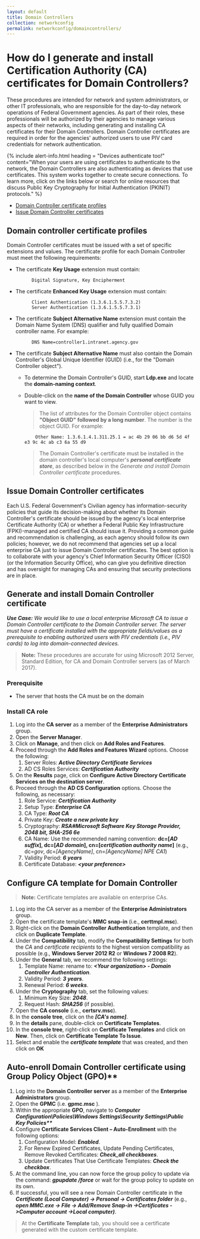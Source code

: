 ```yaml
---
layout: default
title: Domain Controllers
collection: networkconfig
permalink: networkconfig/domaincontrollers/
---
```

# How do I generate and install Certification Authority (CA) certificates for Domain Controllers?

These procedures are intended for network and system administrators, or other IT professionals, who are responsible for the day-to-day network operations of Federal Government agencies. As part of their roles, these professionals will be authorized by their agencies to manage various aspects of their networks, including generating and installing CA certificates for their Domain Controllers. Domain Controller certificates are required in order for the agencies' authorized users to use PIV card credentials for network authentication. 

{% include alert-info.html heading = "Devices authenticate too!" content="When your users are using certificates to authenticate to the network, the Domain Controllers are also authenticating as devices that use certificates. This system works together to create secure connections. To learn more, click on the links below or search for online resources that discuss Public Key Cryptography for Initial Authentication (PKINIT) protocols." %}

- [Domain Controller certificate profiles](#domain-controller-certificate-profiles)
- [Issue Domain Controller certificates](#issue-domain-controller-certificates)

## Domain controller certificate profiles

Domain Controller certificates must be issued with a set of specific extensions and values.  The certificate profile for each Domain Controller must meet the following requirements:

- The certificate **Key Usage** extension must contain:

            Digital Signature, Key Encipherment

- The certificate **Enhanced Key Usage** extension must contain:

            Client Authentication (1.3.6.1.5.5.7.3.2)
            Server Authentication (1.3.6.1.5.5.7.3.1)

- The certificate **Subject Alternative Name** extension must contain the Domain Name System (DNS) qualifier and fully qualified Domain controller name.  For example:

            DNS Name=controller1.intranet.agency.gov

- The certificate **Subject Alternative Name** must also contain the Domain Controller's Global Unique Identifier (GUID) (i.e., for the "Domain Controller object"). 

  * To determine the Domain Controller's GUID, start **Ldp.exe** and locate the **domain-naming context**. 
  * Double-click on the **name of the Domain Controller** whose GUID you want to view.
  
    > The list of attributes for the Domain Controller object contains **"Object GUID" followed by a long number**. The number is the object GUID. For example:

            Other Name: 1.3.6.1.4.1.311.25.1 = ac 4b 29 06 bb d6 5d 4f e3 9c 4c ab c3 6a 55 d9

    > The Domain Controller's certificate must be installed in the domain controller's local computer's **_personal certificate store_**, as described below in the _Generate and install Domain Controller certificate_ procedures.

## Issue Domain Controller certificates

Each U.S. Federal Government's Civilian agency has information-security policies that guide its decision-making about whether its Domain Controller's <!-- More than one DC? More than one certificate possible? -->certificate should be issued by the agency's local enterprise Certificate Authority (CA) or whether a Federal Public Key Infrastructure (FPKI)-managed and certified CA should issue it. Providing a common guide and recommendation is challenging, as each agency should follow its own policies; however, we do not recommend that agencies set up a local enterprise CA just to issue Domain Controller certificates. The best option is to collaborate with your agency's Chief Information Security Officer (CISO) (or the Information Security Office), who can give you definitive direction and has oversight for managing CAs and ensuring that security protections are in place.

## Generate and install Domain Controller certificate

_**Use Case:** We would like to use a local enterprise Microsoft CA to issue a Domain Controller certificate to the Domain Controller server. The server must have a certificate installed with the appropriate fields/values as a prerequisite to enabling authorized users with PIV credentials (i.e., PIV cards) to log into domain-connected devices._

  > **Note:** These procedures are accurate for using Microsoft 2012 Server, Standard Edition, for CA and Domain Controller servers (as of March 2017).

### Prerequisite

  * The server that hosts the CA must be on the domain

### Install CA role

  1. Log into the **CA server** as a member of the **Enterprise Administrators** group.
  2. Open the **Server Manager**.
  3. Click on **Manage**, and then click on **Add Roles and Features**.
  4. Proceed through the **Add Roles and Features Wizard** options. Choose the following:
     1. Server Roles: **_Active Directory Certificate Services_**
     2. AD CS Roles Services: **_Certification Authority_** 
  5. On the **Results** page, click on **Configure Active Directory Certificate Services on the destination server**.
  6. Proceed through the **AD CS Configuration** options. Choose the following, as necessary:
     1. Role Service: **_Certification Authority_** 
     2. Setup Type: **_Enterprise CA_** 
     3. CA Type: **_Root CA_**
     4. Private Key: **_Create a new private key_** 
     5. Cryptography: **_RSA#Microsoft Software Key Storage Provider, 2048 bit, SHA-256 6e_**
     6. CA Name: Use the recommended naming convention:
        **dc=[_AD suffix_], dc=[_AD domain_], cn=[_certification authority name_]** 
        (e.g., dc=_gov_, dc=_[AgencyName]_, cn=_[AgencyName]_ _NPE_ _CA1_) 
     7. Validity Period: **_6 years_** 
     8. Certificate Database: **_&lt;your preference&gt;_** 

## Configure CA template for Domain Controller

  > **Note:** Certificate templates are available on enterprise CAs.

  1. Log into the CA server as a member of the **Enterprise Administrators** group.
  2. Open the certificate template's **MMC snap-in** (i.e., **certtmpl.msc**). 
  3. Right-click on the **Domain Controller Authentication** template, and then click on **Duplicate Template**.
  4. Under the **Compatibility** tab, modify the **Compatibility Settings** for both the _CA_ and _certificate recipients_ to the highest version compatibility as possible (e.g., **Windows Server 2012 R2** or **Windows 7 2008 R2**).
  5. Under the **General** tab, we recommend the following settings:
     1. Template Name:  rename to:  **_&lt;Your organization&gt; - Domain Controller Authentication_**.
     2. Validity Period:  **_3 years_**.
     3. Renewal Period:  **_6 weeks_**.
  6. Under the **Cryptography** tab, set the following values:
     1. Minimum Key Size:  **_2048_**.
     2. Request Hash:  **_SHA256_** (if possible).
  7. Open the **CA console** (i.e., **certsrv.msc**).
  8. In the **console tree**, click on the **_[CA's name]_**.
  9. In the **details** pane, double-click on **Certificate Templates**.
 10. In the **console tree**, right-click on **Certificate Templates** and click on **New**. Then, click on **Certificate Template To Issue**.
 11. Select and enable the **_certificate template_** that was created, and then click on **OK**

## Auto-enroll Domain Controller certificate using Group Policy Object (GPO)**

  1. Log into the **Domain Controller server** as a member of the **Enterprise Administrators** group.
  2. Open the **GPMC** (i.e. **gpmc.msc** ).
  3. Within the appropriate **GPO**, navigate to **_Computer Configuration\Policies\Windows Settings\Security Settings\Public Key Policies\**_**
  4. Configure **Certificate Services Client – Auto-Enrollment** with the following options:
     1. Configuration Model: **_Enabled_**.
     2. For Renew Expired Certificates, Update Pending Certificates, Remove Revoked Certificates: **_Check_all checkboxes_**.
     3. Update Certificates That Use Certificate Templates: **_Check the checkbox_**.
  5. At the command line, you can now force the group policy to update via the command: **_gpupdate /force_** or wait for the group policy to update on its own.
  6. If successful, you will see a new Domain Controller certificate in the **_Certificate (Local Computer) -&gt; Personal -&gt; Certificates folder_** (e.g., **_open MMC.exe -&gt; File -&gt; Add/Remove Snap-in -&gt;Certificates -&gt;Computer account -&gt;Local computer)_**.
  
  > At the **Certificate Template** tab, you should see a certificate generated with the custom certificate template.
